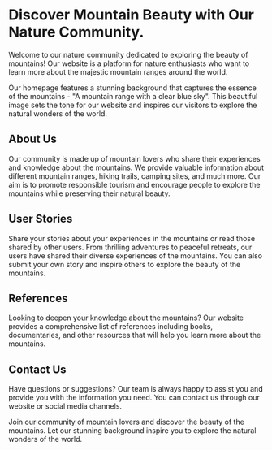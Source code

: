 <!--font:Poppins-->

# Discover Mountain Beauty with Our Nature Community.

Welcome to our nature community dedicated to exploring the beauty of mountains! Our website is a platform for nature enthusiasts who want to learn more about the majestic mountain ranges around the world. 

Our homepage features a stunning background that captures the essence of the mountains - "A mountain range with a clear blue sky". This beautiful image sets the tone for our website and inspires our visitors to explore the natural wonders of the world.

## About Us

Our community is made up of mountain lovers who share their experiences and knowledge about the mountains. We provide valuable information about different mountain ranges, hiking trails, camping sites, and much more. Our aim is to promote responsible tourism and encourage people to explore the mountains while preserving their natural beauty.

## User Stories

Share your stories about your experiences in the mountains or read those shared by other users. From thrilling adventures to peaceful retreats, our users have shared their diverse experiences of the mountains. You can also submit your own story and inspire others to explore the beauty of the mountains.

## References

Looking to deepen your knowledge about the mountains? Our website provides a comprehensive list of references including books, documentaries, and other resources that will help you learn more about the mountains. 

## Contact Us

Have questions or suggestions? Our team is always happy to assist you and provide you with the information you need. You can contact us through our website or social media channels.

Join our community of mountain lovers and discover the beauty of the mountains. Let our stunning background inspire you to explore the natural wonders of the world.

<!--

Write me content for website with wallpaper which alt text is:

"A mountain range with a clear blue sky"

The name/title of the page should not be 1:1 copy of the alt text but rather a real content of the website which is using this wallpaper.

- Use markdown format 
- Start with heading
- Heading should be short and concise
- The content should look like a real website 
- The website should not be about the wallpaper, wallpaper is just a related background
- Heading should be contain work "wallpaper" or "background"
- Include real sections like references, contact, user stories, etc. use things relevant to the page purpose.
- Feel free to use structure like headings, bullets, numbering, blockquotes, paragraphs, horizontal lines, etc.
- You can use formatting like bold or _italic_
- You can include UTF-8 emojis
- Links should be only #hash anchors (and you can refer to the document itself)
- Do not include images


---


# Explore the Serene Beauty of Mountains - A Perfect Wallpaper for Your Desktop

Welcome to our website dedicated to exploring the beauty of mountains! Our website is a platform for nature enthusiasts who want to learn more about the majestic mountain ranges around the world. 

Our homepage features a stunning wallpaper that captures the essence of the mountains - "A mountain range with a clear blue sky". This wallpaper is perfect for your desktop and will transport you to the serene beauty of the mountains every time you log in.

## About Us

Our website is a community of mountain lovers who share their experiences and knowledge about the mountains. We provide valuable information about different mountain ranges, hiking trails, camping sites, and much more. Our aim is to promote responsible tourism and encourage people to explore the mountains while preserving their natural beauty.

## User Stories

We have a dedicated section where users can share their stories about their experiences in the mountains. From thrilling adventures to peaceful retreats, our users have shared their diverse experiences of the mountains. You can also submit your own story and inspire others to explore the beauty of the mountains.

## References

Our website provides a comprehensive list of references for those who want to learn more about the mountains. From books to documentaries, we have curated a list of resources that will help you deepen your knowledge about the mountains. 

## Contact Us

If you have any questions or suggestions, feel free to reach out to us. Our team is always happy to assist you and provide you with the information you need. You can contact us through our website or social media channels.

Join our community of mountain lovers and explore the serene beauty of the mountains. Download our "Mountain range with a clear blue sky" wallpaper and make it your desktop background today!


---


Heading should not include word "wallpaper". The website should not be about the wallpaper itself, wallpaper is just a related background, rewrite whole content.


---


# Discover the Majestic Beauty of Mountains with Our Nature Community

Welcome to our nature community dedicated to exploring the beauty of mountains! Our website is a platform for nature enthusiasts who want to learn more about the majestic mountain ranges around the world. 

Our homepage features a stunning background that captures the essence of the mountains - "A mountain range with a clear blue sky". This beautiful image sets the tone for our website and inspires our visitors to explore the natural wonders of the world.

## About Us

Our community is made up of mountain lovers who share their experiences and knowledge about the mountains. We provide valuable information about different mountain ranges, hiking trails, camping sites, and much more. Our aim is to promote responsible tourism and encourage people to explore the mountains while preserving their natural beauty.

## User Stories

We have a dedicated section where users can share their stories about their experiences in the mountains. From thrilling adventures to peaceful retreats, our users have shared their diverse experiences of the mountains. You can also submit your own story and inspire others to explore the beauty of the mountains.

## References

Our website provides a comprehensive list of references for those who want to learn more about the mountains. From books to documentaries, we have curated a list of resources that will help you deepen your knowledge about the mountains. 

## Contact Us

If you have any questions or suggestions, feel free to reach out to us. Our team is always happy to assist you and provide you with the information you need. You can contact us through our website or social media channels.

Join our community of mountain lovers and discover the majestic beauty of the mountains. Let our stunning background inspire you to explore the natural wonders of the world.


---


Heading is too long, rewrite whole content.


---


# Discover the Beauty of Mountains with Our Nature Community

Welcome to our nature community dedicated to exploring the beauty of mountains! Our website is a platform for nature enthusiasts who want to learn more about the majestic mountain ranges around the world. 

Our homepage features a stunning background that captures the essence of the mountains - "A mountain range with a clear blue sky". This beautiful image sets the tone for our website and inspires our visitors to explore the natural wonders of the world.

## About Us

Our community is made up of mountain lovers who share their experiences and knowledge about the mountains. We provide valuable information about different mountain ranges, hiking trails, camping sites, and much more. Our aim is to promote responsible tourism and encourage people to explore the mountains while preserving their natural beauty.

## User Stories

Share your stories about your experiences in the mountains or read those shared by other users. From thrilling adventures to peaceful retreats, our users have shared their diverse experiences of the mountains. You can also submit your own story and inspire others to explore the beauty of the mountains.

## References

Looking to deepen your knowledge about the mountains? Our website provides a comprehensive list of references including books, documentaries, and other resources that will help you learn more about the mountains. 

## Contact Us

Have questions or suggestions? Our team is always happy to assist you and provide you with the information you need. You can contact us through our website or social media channels.

Join our community of mountain lovers and discover the beauty of the mountains. Let our stunning background inspire you to explore the natural wonders of the world.


---


Heading is too long, rewrite whole content.


---


# Explore the Beauty of Mountains with Our Nature Community

Welcome to our nature community dedicated to exploring the beauty of mountains! Our website is a platform for nature enthusiasts who want to learn more about the majestic mountain ranges around the world. 

Our homepage features a stunning background that captures the essence of the mountains - "A mountain range with a clear blue sky". This beautiful image sets the tone for our website and inspires our visitors to explore the natural wonders of the world.

## About Us

Our community is made up of mountain lovers who share their experiences and knowledge about the mountains. We provide valuable information about different mountain ranges, hiking trails, camping sites, and much more. Our aim is to promote responsible tourism and encourage people to explore the mountains while preserving their natural beauty.

## User Stories

Share your stories about your experiences in the mountains or read those shared by other users. From thrilling adventures to peaceful retreats, our users have shared their diverse experiences of the mountains. You can also submit your own story and inspire others to explore the beauty of the mountains.

## References

Looking to deepen your knowledge about the mountains? Our website provides a comprehensive list of references including books, documentaries, and other resources that will help you learn more about the mountains. 

## Contact Us

Have questions or suggestions? Our team is always happy to assist you and provide you with the information you need. You can contact us through our website or social media channels.

Join our community of mountain lovers and discover the beauty of the mountains. Let our stunning background inspire you to explore the natural wonders of the world.


---


Write me a Google font which is best fitting for the website.

Pick from the list:
- Open Sans
- Orbitron
- Inter
- Dancing Script
- Lobster
- Great Vibes
- Alegreya
- Poppins
- Futura
- Roboto
- Montserrat
- Barlow Condensed
- Exo 2
- Raleway
- Lato
- IBM Plex Sans
- Playfair Display


Write just the font name nothing else.


---


Poppins

-->
